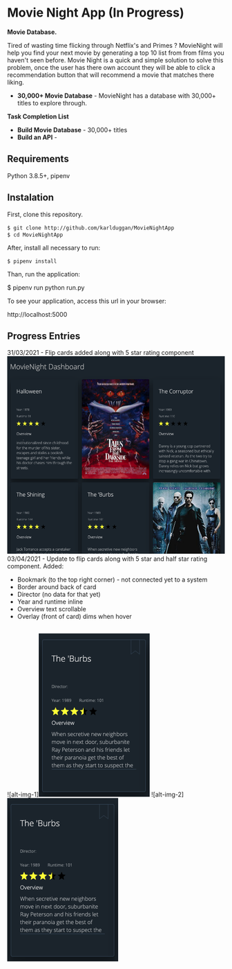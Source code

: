 # Movie Night App (In Progress)

**Movie Database.**

Tired of wasting time flicking through Netflix's and Primes ? MovieNight will help you find your next movie by generating a top 10 list from from films you haven't seen before. Movie Night is a quick and simple solution to solve this problem, once the user has there own account they will be able to click a recommendation button that will recommend a movie that matches there liking.

* **30,000+ Movie Database** - MovieNight has a database with 30,000+ titles to explore through.

**Task Completion List**
* **Build Movie Database** - 30,000+ titles
* **Build an API** - 


## Requirements

Python 3.8.5+, pipenv

## Instalation

First, clone this repository.

    $ git clone http://github.com/karlduggan/MovieNightApp
    $ cd MovieNightApp

After, install all necessary to run:

    $ pipenv install

Than, run the application:

  $ pipenv run python run.py

To see your application, access this url in your browser: 

  http://localhost:5000
  
## Progress Entries

31/03/2021 - Flip cards added along with 5 star rating component 
<br/>
<img src="progress_01.png">
<br/>
03/04/2021 - Update to flip cards along with 5 star and half star rating component.
Added:
*  Bookmark (to the top right corner) - not connected yet to a system
*  Border around back of card
*  Director (no data for that yet)
*  Year and runtime inline 
*  Overview text scrollable 
*  Overlay (front of card) dims when hover   
<br/>
![alt-img-1]<img src="card_update_02.png"> ![alt-img-2]<img src="card_update_02.png">
<br/>
